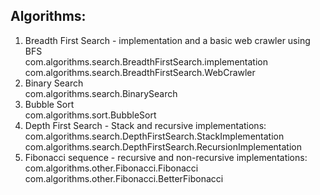 ## Algorithms:

1. Breadth First Search - implementation and a basic web crawler using BFS  
   com.algorithms.search.BreadthFirstSearch.implementation  
   com.algorithms.search.BreadthFirstSearch.WebCrawler
2. Binary Search  
   com.algorithms.search.BinarySearch
3. Bubble Sort  
   com.algorithms.sort.BubbleSort  
4. Depth First Search - Stack and recursive implementations:  
   com.algorithms.search.DepthFirstSearch.StackImplementation  
   com.algorithms.search.DepthFirstSearch.RecursionImplementation  
5. Fibonacci sequence - recursive and non-recursive implementations:    
   com.algorithms.other.Fibonacci.Fibonacci    
   com.algorithms.other.Fibonacci.BetterFibonacci